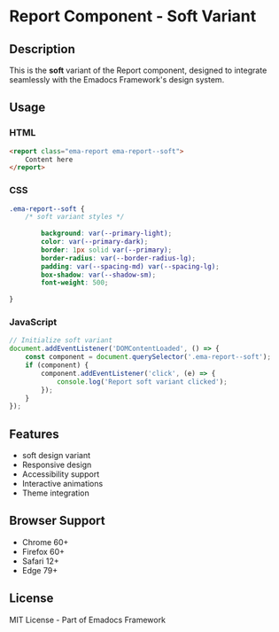 # Report Component - Soft Variant

## Description
This is the **soft** variant of the Report component, designed to integrate seamlessly with the Emadocs Framework's design system.

## Usage

### HTML
```html
<report class="ema-report ema-report--soft">
    Content here
</report>
```

### CSS
```css
.ema-report--soft {
    /* soft variant styles */
    
        background: var(--primary-light);
        color: var(--primary-dark);
        border: 1px solid var(--primary);
        border-radius: var(--border-radius-lg);
        padding: var(--spacing-md) var(--spacing-lg);
        box-shadow: var(--shadow-sm);
        font-weight: 500;
    
}
```

### JavaScript
```javascript
// Initialize soft variant
document.addEventListener('DOMContentLoaded', () => {
    const component = document.querySelector('.ema-report--soft');
    if (component) {
        component.addEventListener('click', (e) => {
            console.log('Report soft variant clicked');
        });
    }
});
```

## Features
- soft design variant
- Responsive design
- Accessibility support
- Interactive animations
- Theme integration

## Browser Support
- Chrome 60+
- Firefox 60+
- Safari 12+
- Edge 79+

## License
MIT License - Part of Emadocs Framework
